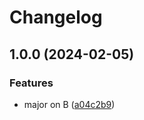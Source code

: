 # Changelog

## 1.0.0 (2024-02-05)


### Features

* major on B ([a04c2b9](https://github.com/nprashiyer/mtult-helm/commit/a04c2b935bd5c12dfa42805d9ab59011b8129382))
